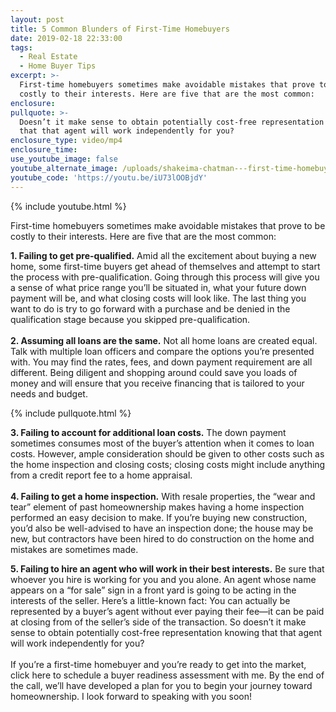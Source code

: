 ```yaml
---
layout: post
title: 5 Common Blunders of First-Time Homebuyers
date: 2019-02-18 22:33:00
tags:
  - Real Estate
  - Home Buyer Tips
excerpt: >-
  First-time homebuyers sometimes make avoidable mistakes that prove to be
  costly to their interests. Here are five that are the most common:
enclosure:
pullquote: >-
  Doesn’t it make sense to obtain potentially cost-free representation knowing
  that that agent will work independently for you?
enclosure_type: video/mp4
enclosure_time:
use_youtube_image: false
youtube_alternate_image: /uploads/shakeima-chatman---first-time-homebuyers-should-be-wary-youtube.jpg
youtube_code: 'https://youtu.be/iU73lOOBjdY'
---
```


{% include youtube.html %}

First-time homebuyers sometimes make avoidable mistakes that prove to be costly to their interests. Here are five that are the most common: 

**1. Failing to get pre-qualified.** Amid all the excitement about buying a new home, some first-time buyers get ahead of themselves and attempt to start the process with pre-qualification. Going through this process will give you a sense of what price range you’ll be situated in, what your future down payment will be, and what closing costs will look like. The last thing you want to do is try to go forward with a purchase and be denied in the qualification stage because you skipped pre-qualification. <br><br>**2. Assuming all loans are the same.** Not all home loans are created equal. Talk with multiple loan officers and compare the options you’re presented with. You may find the rates, fees, and down payment requirement are all different. Being diligent and shopping around could save you loads of money and will ensure that you receive financing that is tailored to your needs and budget.

{% include pullquote.html %}

**3. Failing to account for additional loan costs.** The down payment sometimes consumes most of the buyer’s attention when it comes to loan costs. However, ample consideration should be given to other costs such as the home inspection and closing costs; closing costs might include anything from a credit report fee to a home appraisal. <br><br>**4. Failing to get a home inspection.** With resale properties, the “wear and tear” element of past homeownership makes having a home inspection performed an easy decision to make. If you’re buying new construction, you’d also be well-advised to have an inspection done; the house may be new, but contractors have been hired to do construction on the home and mistakes are sometimes made.   

**5. Failing to hire an agent who will work in their best interests.** Be sure that whoever you hire is working for you and you alone. An agent whose name appears on a “for sale” sign in a front yard is going to be acting in the interests of the seller. Here’s a little-known fact: You can actually be represented by a buyer’s agent without ever paying their fee—it can be paid at closing from of the seller’s side of the transaction. So doesn’t it make sense to obtain potentially cost-free representation knowing that that agent will work independently for you? <br><br>If you’re a first-time homebuyer and you’re ready to get into the market, click here to schedule a buyer readiness assessment with me. By the end of the call, we’ll have developed a plan for you to begin your journey toward homeownership. I look forward to speaking with you soon!<br>